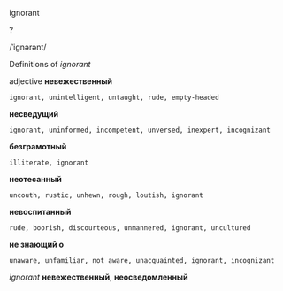ignorant

?

/ˈiɡnərənt/

Definitions of _ignorant_

adjective
**невежественный**

    ignorant, unintelligent, untaught, rude, empty-headed
**несведущий**

    ignorant, uninformed, incompetent, unversed, inexpert, incognizant
**безграмотный**

    illiterate, ignorant
**неотесанный**

    uncouth, rustic, unhewn, rough, loutish, ignorant
**невоспитанный**

    rude, boorish, discourteous, unmannered, ignorant, uncultured
**не знающий о**

    unaware, unfamiliar, not aware, unacquainted, ignorant, incognizant

_ignorant_
**невежественный**, **неосведомленный**